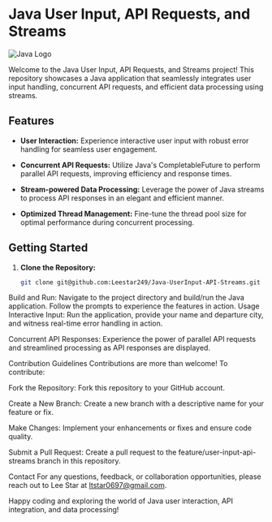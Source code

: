 # Java User Input, API Requests, and Streams

![Java Logo](https://www.oracle.com/a/ocom/img/cb71-java-logo-001.jpg)

Welcome to the Java User Input, API Requests, and Streams project! This repository showcases a Java application that seamlessly integrates user input handling, concurrent API requests, and efficient data processing using streams.

## Features

- **User Interaction:** Experience interactive user input with robust error handling for seamless user engagement.

- **Concurrent API Requests:** Utilize Java's CompletableFuture to perform parallel API requests, improving efficiency and response times.

- **Stream-powered Data Processing:** Leverage the power of Java streams to process API responses in an elegant and efficient manner.

- **Optimized Thread Management:** Fine-tune the thread pool size for optimal performance during concurrent processing.

## Getting Started

1. **Clone the Repository:**
   ```sh
   git clone git@github.com:Leestar249/Java-UserInput-API-Streams.git
Build and Run:
Navigate to the project directory and build/run the Java application. Follow the prompts to experience the features in action.
Usage
Interactive Input:
Run the application, provide your name and departure city, and witness real-time error handling in action.

Concurrent API Responses:
Experience the power of parallel API requests and streamlined processing as API responses are displayed.

Contribution Guidelines
Contributions are more than welcome! To contribute:

Fork the Repository:
Fork this repository to your GitHub account.

Create a New Branch:
Create a new branch with a descriptive name for your feature or fix.

Make Changes:
Implement your enhancements or fixes and ensure code quality.

Submit a Pull Request:
Create a pull request to the feature/user-input-api-streams branch in this repository.

Contact
For any questions, feedback, or collaboration opportunities, please reach out to Lee Star at ltstar0697@gmail.com.

Happy coding and exploring the world of Java user interaction, API integration, and data processing!
